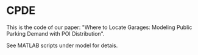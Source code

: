 # CPDE

This is the code of our paper: "Where to Locate Garages: Modeling Public Parking Demand with POI Distribution".

See MATLAB scripts under model for detais.
